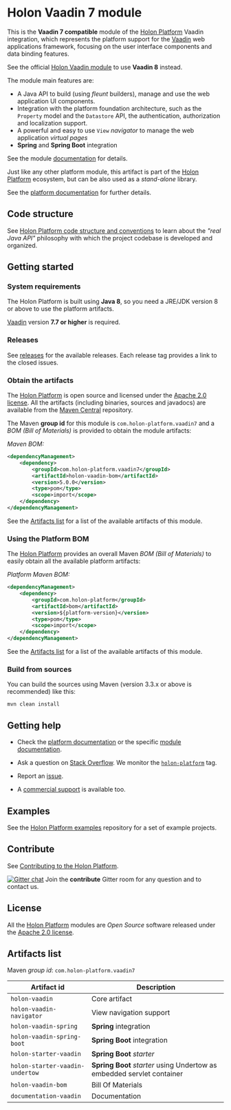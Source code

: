 # Holon Vaadin 7 module

This is the __Vaadin 7 compatible__ module of the [Holon Platform](https://holon-platform.com) Vaadin integration, which represents the platform support for the [Vaadin](https://vaadin.com) web applications framework, focusing on the user interface components and data binding features.

See the official [Holon Vaadin module](https://github.com/holon-platform/holon-vaadin) to use __Vaadin 8__ instead.

The module main features are:

* A Java API to build (using _fleunt_ builders), manage and use the web application UI components.
* Integration with the platform foundation architecture, such as the `Property` model and the `Datastore` API, the authentication, authorization and localization support.
* A powerful and easy to use `View` _navigator_ to manage the web application _virtual pages_
* __Spring__ and __Spring Boot__ integration

See the module [documentation](https://holon-platform.com/docs/current/reference/holon-vaadin7.html) for details.

Just like any other platform module, this artifact is part of the [Holon Platform](https://holon-platform.com) ecosystem, but can be also used as a _stand-alone_ library.

See the [platform documentation](https://holon-platform.com/docs/current/reference) for further details.

## Code structure

See [Holon Platform code structure and conventions](https://github.com/holon-platform/platform/blob/master/CODING.md) to learn about the _"real Java API"_ philosophy with which the project codebase is developed and organized.

## Getting started

### System requirements

The Holon Platform is built using __Java 8__, so you need a JRE/JDK version 8 or above to use the platform artifacts.

[Vaadin](https://vaadin.com) version __7.7 or higher__ is required.

### Releases

See [releases](https://github.com/holon-platform/holon-vaadin7/releases) for the available releases. Each release tag provides a link to the closed issues.

### Obtain the artifacts

The [Holon Platform](https://holon-platform.com) is open source and licensed under the [Apache 2.0 license](LICENSE.md). All the artifacts (including binaries, sources and javadocs) are available from the [Maven Central](https://mvnrepository.com/repos/central) repository.

The Maven __group id__ for this module is `com.holon-platform.vaadin7` and a _BOM (Bill of Materials)_ is provided to obtain the module artifacts:

_Maven BOM:_
```xml
<dependencyManagement>
    <dependency>
        <groupId>com.holon-platform.vaadin7</groupId>
        <artifactId>holon-vaadin-bom</artifactId>
        <version>5.0.0</version>
        <type>pom</type>
        <scope>import</scope>
    </dependency>
</dependencyManagement>
```

See the [Artifacts list](#artifacts-list) for a list of the available artifacts of this module.

### Using the Platform BOM

The [Holon Platform](https://holon-platform.com) provides an overall Maven _BOM (Bill of Materials)_ to easily obtain all the available platform artifacts:

_Platform Maven BOM:_
```xml
<dependencyManagement>
    <dependency>
        <groupId>com.holon-platform</groupId>
        <artifactId>bom</artifactId>
        <version>${platform-version}</version>
        <type>pom</type>
        <scope>import</scope>
    </dependency>
</dependencyManagement>
```

See the [Artifacts list](#artifacts-list) for a list of the available artifacts of this module.

### Build from sources

You can build the sources using Maven (version 3.3.x or above is recommended) like this: 

`mvn clean install`

## Getting help

* Check the [platform documentation](https://holon-platform.com/docs/current/reference) or the specific [module documentation](https://holon-platform.com/docs/current/reference/holon-vaadin7.html).

* Ask a question on [Stack Overflow](http://stackoverflow.com). We monitor the [`holon-platform`](http://stackoverflow.com/tags/holon-platform) tag.

* Report an [issue](https://github.com/holon-platform/holon-vaadin7/issues).

* A [commercial support](https://holon-platform.com/services) is available too.

## Examples

See the [Holon Platform examples](https://github.com/holon-platform/holon-examples) repository for a set of example projects.

## Contribute

See [Contributing to the Holon Platform](https://github.com/holon-platform/platform/blob/master/CONTRIBUTING.md).

[![Gitter chat](https://badges.gitter.im/Join%20Chat.svg)](https://gitter.im/holon-platform/contribute?utm_source=share-link&utm_medium=link&utm_campaign=share-link) 
Join the __contribute__ Gitter room for any question and to contact us.

## License

All the [Holon Platform](https://holon-platform.com) modules are _Open Source_ software released under the [Apache 2.0 license](LICENSE.md).

## Artifacts list

Maven _group id_: `com.holon-platform.vaadin7`

Artifact id | Description
----------- | -----------
`holon-vaadin` | Core artifact
`holon-vaadin-navigator` | View navigation support
`holon-vaadin-spring` | __Spring__ integration 
`holon-vaadin-spring-boot` | __Spring Boot__ integration 
`holon-starter-vaadin` | __Spring Boot__ _starter_ 
`holon-starter-vaadin-undertow` | __Spring Boot__ _starter_ using Undertow as embedded servlet container
`holon-vaadin-bom` | Bill Of Materials
`documentation-vaadin` | Documentation
